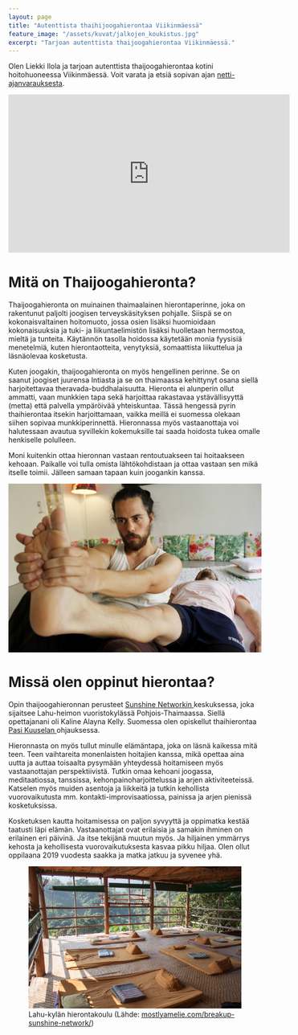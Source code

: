 ```yaml
---
layout: page
title: "Autenttista thaihijoogahierontaa Viikinmäessä"
feature_image: "/assets/kuvat/jalkojen_koukistus.jpg"
excerpt: "Tarjoan autenttista thaijoogahierontaa Viikinmäessä."
---
```

Olen Liekki Ilola ja tarjoan autenttista thaijoogahierontaa kotini hoitohuoneessa Viikinmäessä. Voit varata ja etsiä sopivan ajan <a class="textlink" href="/ajanvaraus">netti-ajanvarauksesta</a>.

<div class="video">
	<iframe width="560" height="315" src="https://www.youtube.com/embed/LUHV2qxK0K8" frameborder="0" allow="accelerometer; autoplay; clipboard-write; encrypted-media; gyroscope; picture-in-picture" allowfullscreen></iframe>
</div>

<h1> Mitä on Thaijoogahieronta? </h1>

Thaijoogahieronta on muinainen thaimaalainen hierontaperinne, joka on rakentunut paljolti joogisen terveyskäsityksen pohjalle. Siispä se on kokonaisvaltainen hoitomuoto, jossa osien lisäksi huomioidaan kokonaisuuksia ja tuki- ja liikuntaelimistön lisäksi huolletaan hermostoa, mieltä ja tunteita. Käytännön tasolla hoidossa käytetään monia fyysisiä menetelmiä, kuten hierontaotteita, venytyksiä, somaattista liikuttelua ja läsnäolevaa kosketusta.

Kuten joogakin, thaijoogahieronta on myös hengellinen perinne. Se on saanut joogiset juurensa Intiasta ja se on thaimaassa kehittynyt osana siellä harjoitettavaa theravada-buddhalaisuutta. Hieronta ei alunperin ollut ammatti, vaan munkkien tapa sekä harjoittaa rakastavaa ystävällisyyttä (metta) että palvella ympäröivää yhteiskuntaa. Tässä hengessä pyrin thaihierontaa itsekin harjoittamaan, vaikka meillä ei suomessa olekaan siihen sopivaa munkkiperinnettä. Hieronnassa myös vastaanottaja voi halutessaan avautua syvillekin kokemuksille tai saada hoidosta tukea omalle henkiselle polulleen.

Moni kuitenkin ottaa hieronnan vastaan rentoutuakseen tai hoitaakseen kehoaan. Paikalle voi tulla omista lähtökohdistaan ja ottaa vastaan sen mikä itselle toimii. Jälleen samaan tapaan kuin joogankin kanssa.

<img src="/assets/kuvat/jalkapohjan_avaus.jpg" alt="Jalkapohjan avaus" />

<h1> Missä olen oppinut hierontaa? </h1>

Opin thaijoogahieronnan perusteet <a class="textlink" href="https://asokananda.com"> Sunshine Networkin </a> keskuksessa, joka sijaitsee Lahu-heimon vuoristokylässä Pohjois-Thaimaassa. Siellä opettajanani oli Kaline Alayna Kelly. Suomessa olen opiskellut thaihierontaa <a class="textlink" href="https://pasikuusela.com/"> Pasi Kuuselan </a> ohjauksessa.

Hieronnasta on myös tullut minulle elämäntapa, joka on läsnä kaikessa mitä teen. Teen vaihtareita monenlaisten hoitajien kanssa, mikä opettaa aina uutta ja auttaa toisaalta pysymään yhteydessä hoitamiseen myös vastaanottajan perspektiivistä. Tutkin omaa kehoani joogassa, meditaatiossa, tanssissa, kehonpainoharjoittelussa ja arjen aktiviteeteissä. Katselen myös muiden asentoja ja liikkeitä ja tutkin kehollista vuorovaikutusta mm. kontakti-improvisaatiossa, painissa ja arjen pienissä kosketuksissa.

Kosketuksen kautta hoitamisessa on paljon syvyyttä ja oppimatka kestää taatusti läpi elämän. Vastaanottajat ovat erilaisia ja samakin ihminen on erilainen eri päivinä. Ja itse tekijänä muutun myös. Ja hiljainen ymmärrys kehosta ja kehollisesta vuorovaikutuksesta kasvaa pikku hiljaa. Olen ollut oppilaana 2019 vuodesta saakka ja matka jatkuu ja syvenee yhä.

<figure class="figure figure--center}">
  <img class="image" src="/assets/kuvat/amelie_sunshine_network.jpg" alt="Lahu-kylä">
  <figcaption class="caption"> Lahu-kylän hierontakoulu (Lähde: <a href="https://mostlyamelie.com/breakup-sunshine-network/"> mostlyamelie.com/breakup-sunshine-network/</a>)</figcaption>
</figure>